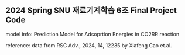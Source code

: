 ## 2024 Spring SNU 재료기계학습 6조 Final Project Code

model info: Prediction Model for Adsoprtion Energies in CO2RR reaction

reference: data from RSC Adv., 2024, 14, 12235 by Xiafeng Cao et.al.
